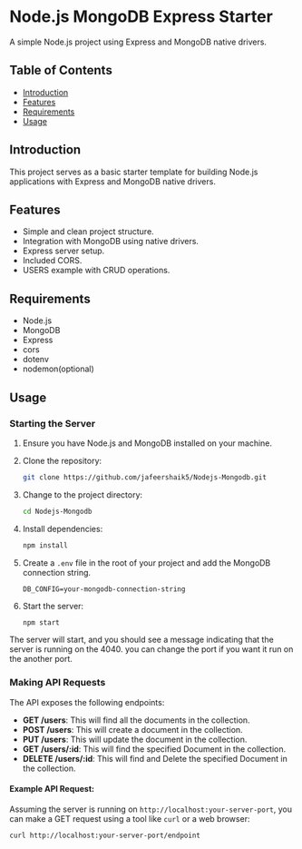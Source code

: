 # Node.js MongoDB Express Starter

A simple Node.js project using Express and MongoDB native drivers.

## Table of Contents

- [Introduction](#introduction)
- [Features](#features)
- [Requirements](#requirements)
- [Usage](#usage)


## Introduction

This project serves as a basic starter template for building Node.js applications with Express and MongoDB native drivers.

## Features

- Simple and clean project structure.
- Integration with MongoDB using native drivers.
- Express server setup.
- Included CORS.
- USERS example with CRUD operations.

## Requirements

- Node.js 
- MongoDB 
- Express
- cors 
- dotenv
- nodemon(optional)

## Usage

### Starting the Server

1. Ensure you have Node.js and MongoDB installed on your machine.
2. Clone the repository:

    ```bash
    git clone https://github.com/jafeershaik5/Nodejs-Mongodb.git
    ```

3. Change to the project directory:

    ```bash
    cd Nodejs-Mongodb
    ```

4. Install dependencies:

    ```bash
    npm install
    ```

5. Create a `.env` file in the root of your project and add the MongoDB connection string.

    ```env
    DB_CONFIG=your-mongodb-connection-string
    ```

6. Start the server:

    ```bash
    npm start
    ```

The server will start, and you should see a message indicating that the server is running on the 4040.
you can change the port if you want it run on the another port.

### Making API Requests

The API exposes the following endpoints:

- **GET /users**: This will find all the documents in the collection.
- **POST /users**: This will create a document in the collection.
- **PUT /users**: This will update the document in the collection.
- **GET /users/:id**: This will find the specified Document in the collection.
- **DELETE /users/:id**: This will find and Delete the specified Document in the collection.

#### Example API Request:

Assuming the server is running on `http://localhost:your-server-port`, you can make a GET request using a tool like `curl` or a web browser:

```bash
curl http://localhost:your-server-port/endpoint


